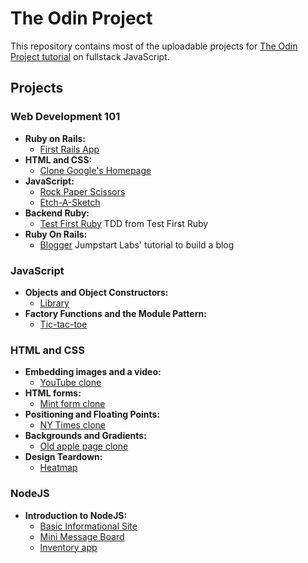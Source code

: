 # The Odin Project

This repository contains most of the uploadable projects for [The Odin Project tutorial](http://www.theodinproject.com) on fullstack JavaScript. 

## Projects

### Web Development 101
- **Ruby on Rails:** 
  - [First Rails App](https://github.com/gradiva/odin-fullstack-javascript/tree/master/01-Web_Development_101/01-First_Rails_Application/odin_on_rails/my_first_rails_app)
- **HTML and CSS:** 
  - [Clone Google's Homepage](https://github.com/gradiva/odin-fullstack-javascript/tree/master/01-Web_Development_101/02-Project_HTML_CSS/google-homepage)
- **JavaScript:** 
  - [Rock Paper Scissors](https://github.com/gradiva/odin-fullstack-javascript/tree/master/01-Web_Development_101/03-JavaScript_Basics/rock-paper-scissors)
  - [Etch-A-Sketch](https://github.com/gradiva/odin-fullstack-javascript/tree/master/01-Web_Development_101/03-JavaScript_Basics/etch-a-sketch)
- **Backend Ruby:** 
  - [Test First Ruby](https://github.com/gradiva/odin-fullstack-javascript/tree/master/01-Web_Development_101/04-The_Backend/learning-ruby) TDD from Test First Ruby
- **Ruby On Rails:** 
  - [Blogger](https://github.com/gradiva/odin-fullstack-javascript/tree/master/01-Web_Development_101/05-Web_Development_Frameworks/blogger) Jumpstart Labs' tutorial to build a blog

### JavaScript
- **Objects and Object Constructors:** 
  - [Library](https://github.com/gradiva/odin-fullstack-javascript/tree/master/02-JavaScript/01-Organizing_JavaScript_Code/01-Objects_And_Object_Constructors/library)
- **Factory Functions and the Module Pattern:** 
  - [Tic-tac-toe](https://github.com/gradiva/odin-fullstack-javascript/tree/master/02-JavaScript/01-Organizing_JavaScript_Code/02-Factory_Functions_and_Module_Pattern/tic-tac-toe)

### HTML and CSS
- **Embedding images and a video:** 
  - [YouTube clone](https://github.com/gradiva/odin-fullstack-javascript/tree/master/03-HTML_and_CSS/01-Basic_HTML_Page-Structure/youtube-clone)
- **HTML forms:** 
  - [Mint form clone](https://github.com/gradiva/odin-fullstack-javascript/tree/master/03-HTML_and_CSS/02-Displaying_And_Inputting_Data/html-forms)
- **Positioning and Floating Points:**
  - [NY Times clone](https://github.com/gradiva/odin-fullstack-javascript/tree/master/03-HTML_and_CSS/03-CSS/01-Positioning_and_Floating_Elements/ny-times-clone)
- **Backgrounds and Gradients:**
  - [Old apple page clone](https://github.com/gradiva/odin-fullstack-javascript/tree/master/03-HTML_and_CSS/03-CSS/02-Backgrounds_and_Gradients)
- **Design Teardown:**
  - [Heatmap](https://github.com/gradiva/odin-fullstack-javascript/tree/master/03-HTML_and_CSS/04-Design_And_UX/design-teardown)

### NodeJS
- **Introduction to NodeJS:**
  - [Basic Informational Site](https://github.com/gradiva/odin-fullstack-javascript/tree/master/04-NodeJS/01-Basic_Informational_Site/basic-informational-site)
  - [Mini Message Board](https://github.com/gradiva/odin-fullstack-javascript/tree/master/04-NodeJS/02-Mini_Message_Board/mini-message-board)
  - [Inventory app](https://github.com/gradiva/odin-fullstack-javascript/tree/master/04-NodeJS/03-Inventory_Application/vinyl-inventory-app)